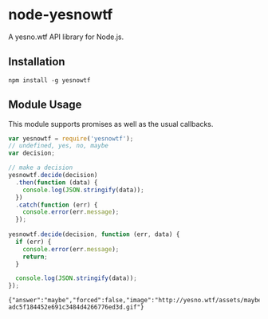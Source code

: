 node-yesnowtf
=============

A yesno.wtf API library for Node.js.

## Installation

    npm install -g yesnowtf

## Module Usage

This module supports promises as well as the usual callbacks.

```javascript
var yesnowtf = require('yesnowtf');
// undefined, yes, no, maybe
var decision;

// make a decision
yesnowtf.decide(decision)
  .then(function (data) {
    console.log(JSON.stringify(data));
  })
  .catch(function (err) {
    console.error(err.message);
  });
  
yesnowtf.decide(decision, function (err, data) {
  if (err) {
    console.error(err.message);
    return;
  }

  console.log(JSON.stringify(data));
});
```

    {"answer":"maybe","forced":false,"image":"http://yesno.wtf/assets/maybe/2-adc5f184452e691c3484d4266776ed3d.gif"}
